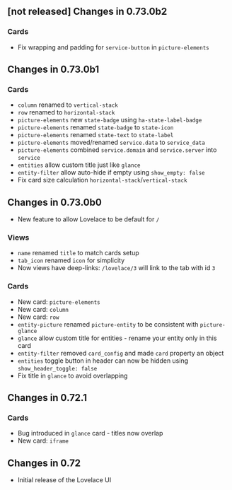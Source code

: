 ## [not released] Changes in 0.73.0b2

### Cards
- Fix wrapping and padding for `service-button` in `picture-elements` 

## Changes in 0.73.0b1

### Cards
- `column` renamed to `vertical-stack`
- `row` renamed to `horizontal-stack`
- `picture-elements` new `state-badge` using `ha-state-label-badge`
- `picture-elements` renamed `state-badge` to `state-icon`
- `picture-elements` renamed `state-text` to `state-label`
- `picture-elements` moved/renamed `service.data` to `service_data`
- `picture-elements` combined `service.domain` and `service.server` into `service`
- `entities` allow custom title just like `glance`
- `entity-filter` allow auto-hide if empty using `show_empty: false`
- Fix card size calculation `horizontal-stack`/`vertical-stack` 

## Changes in 0.73.0b0
- New feature to allow Lovelace to be default for `/`

### Views
- `name` renamed `title` to match cards setup
- `tab_icon` renamed `icon` for simplicity
- Now views have deep-links: `/lovelace/3` will link to the tab with id `3`

### Cards
- New card: `picture-elements`
- New card: `column`
- New card: `row`
- `entity-picture` renamed `picture-entity` to be consistent with `picture-glance`
- `glance` allow custom title for entities - rename your entity only in this card
- `entity-filter` removed `card_config` and made `card` property an object
- `entities` toggle button in header can now be hidden using `show_header_toggle: false`
- Fix title in `glance` to avoid overlapping

## Changes in 0.72.1

### Cards
- Bug introduced in `glance` card - titles now overlap
- New card: `iframe`

## Changes in 0.72
- Initial release of the Lovelace UI